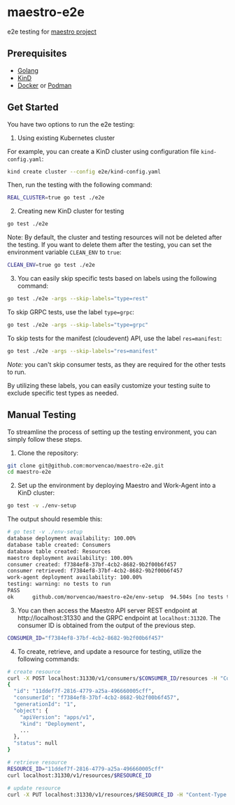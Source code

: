 # maestro-e2e

e2e testing for [maestro project](https://github.com/kube-orchestra/maestro)

## Prerequisites

- [Golang](https://golang.org/)
- [KinD](https://kind.sigs.k8s.io/)
- [Docker](https://www.docker.com/) or [Podman](https://podman.io/)

## Get Started

You have two options to run the e2e testing:

1. Using existing Kubernetes cluster

For example, you can create a KinD cluster using configuration file `kind-config.yaml`:

```bash
kind create cluster --config e2e/kind-config.yaml
```

Then, run the testing with the following command:

```bash
REAL_CLUSTER=true go test ./e2e
```

2. Creating new KinD cluster for testing

```bash
go test ./e2e
```

Note: By default, the cluster and testing resources will not be deleted after the testing. If you want to delete them after the testing, you can set the environment variable `CLEAN_ENV` to `true`:

```bash
CLEAN_ENV=true go test ./e2e
```

3. You can easily skip specific tests based on labels using the following command:

```bash
go test ./e2e -args --skip-labels="type=rest"
```

To skip GRPC tests, use the label `type=grpc`:

```bash
go test ./e2e -args --skip-labels="type=grpc"
```

To skip tests for the manifest (cloudevent) API, use the label `res=manifest`:

```bash
go test ./e2e -args --skip-labels="res=manifest"
```

_Note:_ you can't skip consumer tests, as they are required for the other tests to run.

By utilizing these labels, you can easily customize your testing suite to exclude specific test types as needed.

## Manual Testing

To streamline the process of setting up the testing environment, you can simply follow these steps.

1. Clone the repository:

```bash
git clone git@github.com:morvencao/maestro-e2e.git
cd maestro-e2e
```

2. Set up the environment by deploying Maestro and Work-Agent into a KinD cluster:

```bash
go test -v ./env-setup
```

The output should resemble this:

```bash
# go test -v ./env-setup
database deployment availability: 100.00%
database table created: Consumers
database table created: Resources
maestro deployment availability: 100.00%
consumer created: f7384ef8-37bf-4cb2-8682-9b2f00b6f457
consumer retrieved: f7384ef8-37bf-4cb2-8682-9b2f00b6f457
work-agent deployment availability: 100.00%
testing: warning: no tests to run
PASS
ok  	github.com/morvencao/maestro-e2e/env-setup	94.504s [no tests to run]
```

3. You can then access the Maestro API server REST endpoint at http://localhost:31330 and the GRPC endpoint at `localhost:31320`. The consumer ID is obtained from the output of the previous step.

```bash
CONSUMER_ID="f7384ef8-37bf-4cb2-8682-9b2f00b6f457"
```

4. To create, retrieve, and update a resource for testing, utilize the following commands:

```bash
# create resource
curl -X POST localhost:31330/v1/consumers/$CONSUMER_ID/resources -H "Content-Type: application/json" --data-binary @examples/deployment.json | jq
{
  "id": "11ddef7f-2816-4779-a25a-496660005cff",
  "consumerId": "f7384ef8-37bf-4cb2-8682-9b2f00b6f457",
  "generationId": "1",
  "object": {
    "apiVersion": "apps/v1",
    "kind": "Deployment",
    ...
  },
  "status": null
}

# retrieve resource
RESOURCE_ID="11ddef7f-2816-4779-a25a-496660005cff"
curl localhost:31330/v1/resources/$RESOURCE_ID

# update resource
curl -X PUT localhost:31330/v1/resources/$RESOURCE_ID -H "Content-Type: application/json" --data-binary @examples/deployment.v2.json
```
